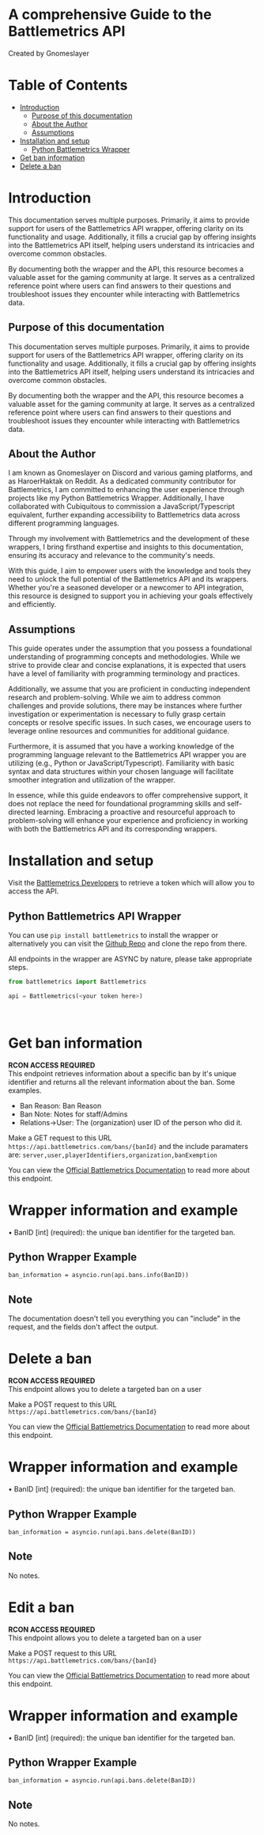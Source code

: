 # A comprehensive Guide to the Battlemetrics API


Created by Gnomeslayer

# Table of Contents
- [Introduction](#introduction)
    - [Purpose of this documentation](#purpose-of-this-documentation)
    - [About the Author](#about-the-author)
    - [Assumptions](#assumptions)
- [Installation and setup](#installation-and-setup)
    - [Python Battlemetrics Wrapper](#python-battlemetrics-api-wrapper)
- [Get ban information](#get-ban-information)
- [Delete a ban](#delete-a-ban)

# Introduction

This documentation serves multiple purposes. Primarily, it aims to provide support for users of the Battlemetrics API wrapper, offering clarity on its functionality and usage. Additionally, it fills a crucial gap by offering insights into the Battlemetrics API itself, helping users understand its intricacies and overcome common obstacles.

By documenting both the wrapper and the API, this resource becomes a valuable asset for the gaming community at large. It serves as a centralized reference point where users can find answers to their questions and troubleshoot issues they encounter while interacting with Battlemetrics data.

## Purpose of this documentation
This documentation serves multiple purposes. Primarily, it aims to provide support for users of the Battlemetrics API wrapper, offering clarity on its functionality and usage. Additionally, it fills a crucial gap by offering insights into the Battlemetrics API itself, helping users understand its intricacies and overcome common obstacles.

By documenting both the wrapper and the API, this resource becomes a valuable asset for the gaming community at large. It serves as a centralized reference point where users can find answers to their questions and troubleshoot issues they encounter while interacting with Battlemetrics data.

## About the Author

I am known as Gnomeslayer on Discord and various gaming platforms, and as HaroerHaktak on Reddit. As a dedicated community contributor for Battlemetrics, I am committed to enhancing the user experience through projects like my Python Battlemetrics Wrapper. Additionally, I have collaborated with Cubiquitous to commission a JavaScript/Typescript equivalent, further expanding accessibility to Battlemetrics data across different programming languages.

Through my involvement with Battlemetrics and the development of these wrappers, I bring firsthand expertise and insights to this documentation, ensuring its accuracy and relevance to the community's needs.

With this guide, I aim to empower users with the knowledge and tools they need to unlock the full potential of the Battlemetrics API and its wrappers. Whether you're a seasoned developer or a newcomer to API integration, this resource is designed to support you in achieving your goals effectively and efficiently.

## Assumptions

This guide operates under the assumption that you possess a foundational understanding of programming concepts and methodologies. While we strive to provide clear and concise explanations, it is expected that users have a level of familiarity with programming terminology and practices.

Additionally, we assume that you are proficient in conducting independent research and problem-solving. While we aim to address common challenges and provide solutions, there may be instances where further investigation or experimentation is necessary to fully grasp certain concepts or resolve specific issues. In such cases, we encourage users to leverage online resources and communities for additional guidance.

Furthermore, it is assumed that you have a working knowledge of the programming language relevant to the Battlemetrics API wrapper you are utilizing (e.g., Python or JavaScript/Typescript). Familiarity with basic syntax and data structures within your chosen language will facilitate smoother integration and utilization of the wrapper.

In essence, while this guide endeavors to offer comprehensive support, it does not replace the need for foundational programming skills and self-directed learning. Embracing a proactive and resourceful approach to problem-solving will enhance your experience and proficiency in working with both the Battlemetrics API and its corresponding wrappers.

# Installation and setup

Visit the [Battlemetrics Developers](https://www.battlemetrics.com/developers/documentation) to retrieve a token which will allow you to access the API.

## Python Battlemetrics API Wrapper
You can use `pip install battlemetrics` to install the wrapper or alternatively you can visit the [Github Repo](https://github.com/Gnomeslayer/battlemetrics)
and clone the repo from there.

All endpoints in the wrapper are ASYNC by nature, please take appropriate steps.
```python
from battlemetrics import Battlemetrics

api = Battlemetrics(<your token here>)
```
 
# Get ban information
**RCON ACCESS REQUIRED**<br>
This endpoint retrieves information about a specific ban by it's unique identifier and returns all the relevant information about the ban.
Some examples.
- Ban Reason: Ban Reason
- Ban Note: Notes for staff/Admins
- Relations->User: The (organization) user ID of the person who did it.<br/>

Make a GET request to this URL
`https://api.battlemetrics.com/bans/{banId}`
and the include paramaters are: `server,user,playerIdentifiers,organization,banExemption`

You can view the [Official Battlemetrics Documentation](https://www.battlemetrics.com/developers/documentation#link-GET-ban-/bans/{(%23%2Fdefinitions%2Fban%2Fdefinitions%2Fidentity)}) to read more about this endpoint.

# Wrapper information and example

•	BanID [int] (required): the unique ban identifier for the targeted ban.

## Python Wrapper Example

```
ban_information = asyncio.run(api.bans.info(BanID))
```

## Note

The documentation doesn't tell you everything you can "include" in the request, and the fields don't affect the output.


# Delete a ban
**RCON ACCESS REQUIRED**<br>
This endpoint allows you to delete a targeted ban on a user

Make a POST request to this URL
`https://api.battlemetrics.com/bans/{banId}`

You can view the [Official Battlemetrics Documentation](https://www.battlemetrics.com/developers/documentation#link-DELETE-ban-/bans/{(%23%2Fdefinitions%2Fban%2Fdefinitions%2Fidentity)}) to read more about this endpoint.

# Wrapper information and example

•	BanID [int] (required): the unique ban identifier for the targeted ban.

## Python Wrapper Example

```
ban_information = asyncio.run(api.bans.delete(BanID))
```

## Note

No notes.

# Edit a ban
**RCON ACCESS REQUIRED**<br>
This endpoint allows you to delete a targeted ban on a user

Make a POST request to this URL
`https://api.battlemetrics.com/bans/{banId}`

You can view the [Official Battlemetrics Documentation](https://www.battlemetrics.com/developers/documentation#link-DELETE-ban-/bans/{(%23%2Fdefinitions%2Fban%2Fdefinitions%2Fidentity)}) to read more about this endpoint.

# Wrapper information and example

•	BanID [int] (required): the unique ban identifier for the targeted ban.

## Python Wrapper Example

```
ban_information = asyncio.run(api.bans.delete(BanID))
```

## Note

No notes.